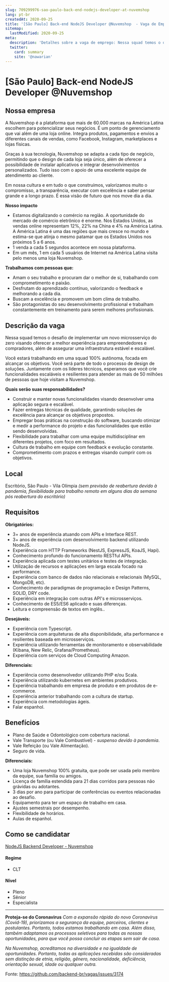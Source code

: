 ```yaml
---
slug: 709299976-sao-paulo-back-end-nodejs-developer-at-nuvemshop
lang: pt-br
createdAt: 2020-09-25
title: '[São Paulo] Back-end NodeJS Developer @Nuvemshop  - Vaga de Emprego'
sitemap:
  lastModified: 2020-09-25
meta:
  description: 'Detalhes sobre a vaga de emprego: Nessa squad temos o desafio de implementar um novo microsserviço do zero visando oferecer a melhor experiência para empreendedores e compradores, além de assegurar uma infraestrutura estável e escalável. Você estará trabalhando em uma squad 100% autônoma, focada em alcançar os objetivos. Você será parte de todo o processo de design de soluções. Juntamente com os líderes técnicos, esperamos que você crie funcionalidades escaláveis e resilientes para atender as mais de 50 milhões de pessoas que hoje visitam a Nuvemshop. **Quais serão suas responsabilidades?** - Construir e manter novas funcionalidades visando desenvolver uma aplicação segura e escalável. - Fazer entregas técnicas de qualidade, garantindo soluções de excelência para alcançar os objetivos propostos. - Empregar boas práticas na construção do software, buscando otimizar e medir a performance do projeto e das funcionalidades que estão sendo desenvolvidas. - Flexibilidade para trabalhar com uma equipe multidisciplinar em diferentes projetos, com foco em resultados. - Cultura de trabalho em equipe com feedback e evolução constante. - Comprometimento com prazos e entregas visando cumprir com os objetivos.'
  twitter:
    card: summary
    site: '@nawarian'
---
```


# [São Paulo] Back-end NodeJS Developer @Nuvemshop 

## Nossa empresa

A Nuvemshop é a plataforma que mais de 60.000 marcas na América Latina escolhem para potencializar seus negócios. É um ponto de gerenciamento que vai além de uma loja online. Integra produtos, pagamentos e envios a diferentes canais de vendas, como Facebook, Instagram, marketplaces e lojas físicas.

Graças à sua tecnologia, Nuvemshop se adapta a cada tipo de negócio, permitindo que o design de cada loja seja único, além de oferecer a possibilidade de instalar aplicativos e integrar desenvolvimentos personalizados. Tudo isso com o apoio de uma excelente equipe de atendimento ao cliente.

Em nossa cultura e em tudo o que construímos, valorizamos muito o compromisso, a transparência, executar com excelência e saber pensar grande e a longo prazo. É essa visão de futuro que nos move dia a dia.

**Nosso impacto**

- Estamos digitalizando o comércio na região. A oportunidade do mercado de comércio eletrônico é enorme. Nos Estados Unidos, as vendas online representam 12%, 22% na China e 4% na América Latina. A América Latina é uma das regiões que mais cresce no mundo e estima-se que atinja o mesmo patamar que os Estados Unidos nos próximos 5 a 6 anos.
- 1 venda a cada 5 segundos acontece em nossa plataforma.
- Em um mês, 1 em cada 5 usuários de Internet na América Latina visita pelo menos uma loja Nuvemshop.

**Trabalhamos com pessoas que:**

- Amam o seu trabalho e procuram dar o melhor de si, trabalhando com comprometimento e paixão.
- Desfrutam do aprendizado contínuo, valorizando o feedback e melhorando a cada dia.
- Buscam a excelência e promovem um bom clima de trabalho.
- São protagonistas do seu desenvolvimento profissional e trabalham constantemente em treinamento para serem melhores profissionais.

## Descrição da vaga

Nessa squad temos o desafio de implementar um novo microsserviço do zero visando oferecer a melhor experiência para empreendedores e compradores, além de assegurar uma infraestrutura estável e escalável.

Você estará trabalhando em uma squad 100% autônoma, focada em alcançar os objetivos. Você será parte de todo o processo de design de soluções. Juntamente com os líderes técnicos, esperamos que você crie funcionalidades escaláveis e resilientes para atender as mais de 50 milhões de pessoas que hoje visitam a Nuvemshop.

**Quais serão suas responsabilidades?**
- Construir e manter novas funcionalidades visando desenvolver uma aplicação segura e escalável.
- Fazer entregas técnicas de qualidade, garantindo soluções de excelência para alcançar os objetivos propostos.
- Empregar boas práticas na construção do software, buscando otimizar e medir a performance do projeto e das funcionalidades que estão sendo desenvolvidas.
- Flexibilidade para trabalhar com uma equipe multidisciplinar em diferentes projetos, com foco em resultados.
- Cultura de trabalho em equipe com feedback e evolução constante.
- Comprometimento com prazos e entregas visando cumprir com os objetivos.


## Local

Escritório, São Paulo - Vila Olímpia _(sem previsão de reabertura devido à pandemia, flexibilidade para trabalho remoto em alguns dias da semana pós reabertura do escritório)_

## Requisitos

**Obrigatórios:**

- 3+ anos de experiência atuando com APIs e Interface REST.
- 3+ anos de experiência com desenvolvimento backend utilizando NodeJS.
- Experiência com HTTP Frameworks (NestJS, ExpressJS, KoaJS, Hapi).
- Conhecimento profundo do funcionamento RESTful APIs.
- Experiência aplicada com testes unitários e testes de integração.
- Utilização de recursos e aplicações em larga escala focado na performance.
- Experiência com banco de dados não relacionais e relacionais (MySQL, MongoDB, etc).
- Conhecimento de paradigmas de programação e Design Patterns, SOLID, DRY code.
- Experiência em integração com outras API's e microsserviços.
- Conhecimento de ES5/ES6 aplicado e suas diferenças.
- Leitura e compreensão de textos em inglês..


**Desejáveis:**
- Experiência com Typescript.
- Experiência com arquiteturas de alta disponibilidade, alta performance e resilientes baseada em microsserviços.
- Experiência utilizando ferramentas de monitoramento e observabilidade (Kibana, New Relic, Grafana/Prometheus).
- Experiência com serviços de Cloud Computing Amazon.

**Diferenciais:**
- Experiência como desenvolvedor utilizando PHP e/ou Scala.
- Experiência utilizando kubernetes em ambientes produtivos.
- Experiência trabalhando em empresa de produto e em produtos de e-commerce.
- Experiência anterior trabalhando com a cultura de startup.
- Experiência com metodologias ágeis.
- Falar espanhol.


## Benefícios
- Plano de Saúde e Odontológico com cobertura nacional.
- Vale Transporte (ou Vale Combustível) - _suspenso devido à pandemia_.
- Vale Refeição (ou Vale Alimentação).
- Seguro de vida.

**Diferenciais:**
- Uma loja Nuvemshop 100% gratuita, que pode ser usada pelo membro da equipe, sua família ou amigos.
- Licença de família estendida para 21 dias corridos para pessoas não grávidas ou adotantes.
- 3 dias por ano para participar de conferências ou eventos relacionadas ao desafio.
- Equipamento para ter um espaço de trabalho em casa.
- Ajustes semestrais por desempenho.
- Flexibilidade de horários.
- Aulas de espanhol.

## Como se candidatar

[NodeJS Backend Developer - Nuvemshop](https://apply.workable.com/tiendanube-nuvemshop/j/BEE4FAAE32/apply/)

#### Regime
- CLT

#### Nível
- Pleno
- Sênior
- Especialista

---

**Proteja-se do Coronavirus**
_Com a expansão rápida do novo Coronavírus (Covid-19), priorizamos a segurança da equipe, parceiros, clientes e postulantes. Portanto, todos estamos trabalhando em casa. Além disso, também adaptamos os processos seletivos para todas as nossas oportunidades, para que você possa concluir as etapas sem sair de casa._

_Na Nuvemshop, acreditamos na diversidade e na igualdade de oportunidades. Portanto, todas as aplicações recebidas são consideradas sem distinção de etnia, religião, gênero, nacionalidade, deficiência, orientação sexual, idade ou qualquer outra._


Fonte: https://github.com/backend-br/vagas/issues/3174